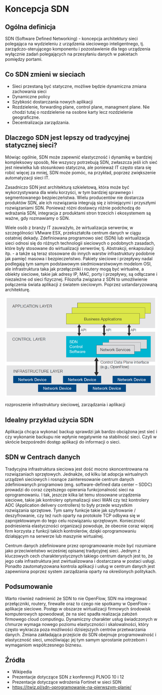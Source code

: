 # Koncepcja SDN

## Ogólna definicja
SDN (Software Defined Networking) - koncepcja architektury sieci polegająca na wydzieleniu z urządzenia sieciowego inteligentnego, tj. zarządczo-sterującego komponentu i pozostawienie dla tego urządzenia wyłącznie zadań polegających na przesyłaniu danych w pakietach pomiędzy portami.

## Co SDN zmieni w sieciach
* Sieci przestaną być statyczne, możliwe będzie dynamiczna zmiana zachowania sieci
* Dynamiczne policy
* Szybkość dostarczania nowych aplikacji
* Rozdzielenie, forwarding plane, control plane, managment plane. Nie chodzi tutaj o rozdzielenie na osobne karty lecz rozdzielenie geograficzne.
* Decentralizacja zarządzania.

## Dlaczego SDN jest lepszy od tradycyjnej statycznej sieci?
Mówiąc ogólnie, SDN może zapewnić elastyczność i dynamikę w bardziej kompleksowy sposób, Nie wszyscy potrzebują SDN, zwłaszcza jeśli ich sieć jest niewielka lub stosunkowo statyczna, ale ponieważ IT często stara się robić więcej za mniej, SDN może pomóc, na przykład, poprzez zwiększenie automatyzacji sieci IT.


Zasadniczo SDN jest architekturą szkieletową, która może być wykorzystywana dla wielu korzyści, w tym bardziej sprawnego i segmentowanego bezpieczeństwa. Wielu producentów nie dostarcza produktów SDN, ale ich rozwiązania integrują się z istniejącymi i przyszłymi rozwiązaniami SDN. Ponieważ różni dostawcy różnie podchodzą do wdrażania SDN, integracja z produktami stron trzecich i ekosystemem są ważne, gdy rozmawiamy o SDN. 


Wiele osób z branży IT zauważyło, że wirtualizacja serwerów, w szczególności VMware ESX, przekształciła centrum danych w ciągu ostatniej dekady. Zdefiniowana programowo sieć (SDN) lub wirtualizacja sieci odnosi się do różnych technologii sieciowych o podobnych zasadach, które były stosowane do wirtualizacji serwerów, tj. Abstrakcji, enkapsulacji itp. - a także są teraz stosowane do innych warstw infrastruktury podobnie jak pamięć masowa i bezpieczeństwo. Pakiety sieciowe i przepływy nadal podlegają tym samym podstawowym siedmiowarstwowym modelom OSI, ale infrastruktura taka jak przełączniki i routery mogą być wirtualne, a obiekty sieciowe, takie jak adresy IP, MAC, porty i przepływy, są odłączane i niezależne od sieci fizycznej.
Filozofia związana z SDN to umożliwienie połączenia świata aplikacji z światem sieciowym. Poprzez ustandaryzowaną architekturę. 

![SDN](sdn.png)

rozproszenie infrastruktury sieciowej, zarządzania i aplikacji

## Idealny przykład użycia SDN
Aplikacja chcąca wykonać backup sprawdzi jak bardzo obciążona jest sieć i czy wykonanie backupu nie wpłynie negatywnie na stabilność sieci.  Czyli w skrócie bezpośredni dostęp aplikacji do informacji o sieci.

## SDN w Centrach danych
Tradycyjna infrastruktura sieciowa jest dość mocno skoncentrowana na rozwiązaniach sprzętowych. Jednakże, od kilku lat adopcja wirtualnych urządzeń sieciowych i rosnące zainteresowanie centrum danych zdefiniowanych programowo (eng. software-defined data center – SDDC) prowadzi do coraz częstszego opierania funkcjonalność sieci na oprogramowaniu. I tak, jeszcze kilka lat temu stosowane urządzenia sieciowe, takie jak kontrolery optymalizacji sieci WAN czy też kontrolery ADC (Application delivery controllers) to były przede wszystkim rozwiązania sprzętowe. Tym samy funkcje takie jak szyfrowanie / deszyfrowanie, czy też ruch oparty na protokole TCP odbywa się w zaprojektowanym do tego celu rozwiązaniu sprzętowym. Konieczność podniesienia elastyczności organizacji powoduje, że obecnie coraz więcej firm korzysta z funkcji takich kontrolerów, dzięki oprogramowaniu działającym na serwerze lub maszynie wirtualnej.

Centrum danych zdefiniowane przez oprogramowanie może być rozumiane jako przeciwieństwo wcześniej opisanej tradycyjnej sieci. Jednym z kluczowych cech charakterystycznych takiego centrum danych jest to, że jego cała infrastruktura jest zwirtualizowana i dostarczana w postaci usługi. Ponadto zautomatyzowana kontrola aplikacji i usług w centrum danych jest zapewniona poprzez system zarządzania oparty na określonych politykach.

## Podsumowanie
Warto również nadmienić że SDN to nie OpenFlow, SDN ma integrować przełączniki, routery, firewalle oraz to czego nie spotkamy w OpenFlow - aplikacje sieciowe. Postęp w obszarze wirtualizacji firmowych środowisk komputerowych spowodował, że na sieć spadła realizacja założeń firmowego cloud computingu. Dynamiczny charakter usług świadczonych w chmurze wymaga nowego poziomu elastyczności i skalowalności, który często wykracza poza możliwości dzisiejszych centrów przetwarzania danych. Zmiana zakładająca przejście do SDN obejmuje programowalność i elastyczność sieci, umożliwiając jej tym samym sprostanie potrzebom i wymaganiom współczesnego biznesu.

## Źródła
* Wikipedia
* Prezentacje dotyczące SDN z konferencji PLNOG 10 i 12
* Prezentacje dotyczące wdrożenia Fortinet w sieci SDN
* https://itwiz.pl/sdn-oprogramowanie-na-pierwszym-planie/
